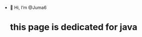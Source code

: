 - 👋 Hi, I’m @Juma6
  # this page is dedicated for java 
  

<!---
Juma6/Juma6 is a ✨ special ✨ repository because its `README.md` (this file) appears on your GitHub profile.
You can click the Preview link to take a look at your changes.
--->
